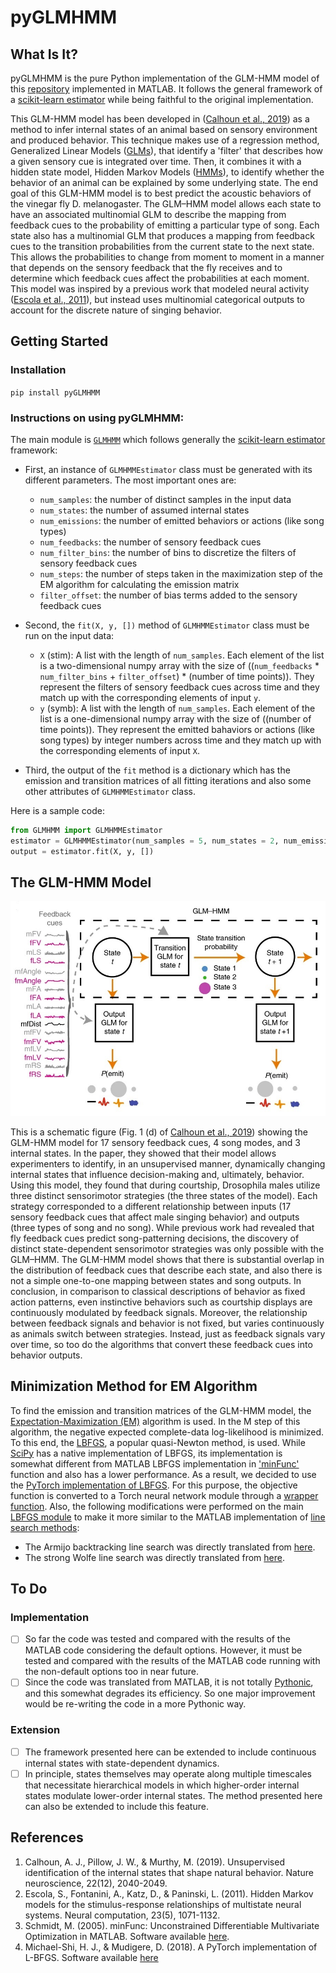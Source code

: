 # pyGLMHMM

## What Is It?
pyGLMHMM is the pure Python implementation of the GLM-HMM model of this [repository](https://github.com/murthylab/GLMHMM) implemented in MATLAB. It follows the general framework of a [scikit-learn estimator](https://scikit-learn.org/stable/developers/develop.html) while being faithful to the original implementation.

This GLM-HMM model has been developed in ([Calhoun et al., 2019](https://www.nature.com/articles/s41593-019-0533-x)) as a method to infer internal states of an animal based on sensory environment and produced behavior. This technique makes use of a regression method, Generalized Linear Models ([GLMs](https://en.wikipedia.org/wiki/Generalized_linear_model)), that identify a 'filter' that describes how a given sensory cue is integrated over time. Then, it combines it with a hidden state model, Hidden Markov Models ([HMMs](https://en.wikipedia.org/wiki/Hidden_Markov_model)), to identify whether the behavior of an animal can be explained by some underlying state. The end goal of this GLM-HMM model is to best predict the acoustic behaviors of the vinegar fly D. melanogaster. The GLM–HMM model allows each state to have an associated multinomial GLM to describe the mapping from feedback cues to the probability of emitting a particular type of song. Each state also has a multinomial GLM that produces a mapping from feedback cues to the transition probabilities from the current state to the next state. This allows the probabilities to change from moment to moment in a manner that depends on the sensory feedback that the fly receives and to determine which feedback cues affect the probabilities at each moment. This model was inspired by a previous work that modeled neural activity ([Escola et al., 2011](https://www.mitpressjournals.org/doi/abs/10.1162/NECO_a_00118)), but instead uses multinomial categorical outputs to account for the discrete nature of singing behavior.

## Getting Started
### Installation
`pip install pyGLMHMM`

### Instructions on using pyGLMHMM:
The main module is [`GLMHMM`](https://github.com/aslansd/pyGLMHMM/blob/master/src/GLMHMM.py) which follows generally the [scikit-learn estimator](https://scikit-learn.org/stable/developers/develop.html) framework:

- First, an instance of `GLMHMMEstimator` class must be generated with its different parameters. The most important ones are:
  - `num_samples`: the number of distinct samples in the input data
  - `num_states`: the number of assumed internal states
  - `num_emissions`: the number of emitted behaviors or actions (like song types)
  - `num_feedbacks`: the number of sensory feedback cues
  - `num_filter_bins`: the number of bins to discretize the filters of sensory feedback cues
  - `num_steps`: the number of steps taken in the maximization step of the EM algorithm for calculating the emission matrix
  - `filter_offset`: the number of bias terms added to the sensory feedback cues

- Second, the `fit(X, y, [])` method of `GLMHMMEstimator` class must be run on the input data:
  - `X` (stim): A list with the length of `num_samples`. Each element of the list is a two-dimensional numpy array with the size of ((`num_feedbacks` * `num_filter_bins` + `filter_offset`) * (number of time points)). They represent the filters of sensory feedback cues across time and they match up with the corresponding elements of input `y`.
  - `y` (symb): A list with the length of `num_samples`. Each element of the list is a one-dimensional numpy array with the size of ((number of time points)). They represent the emitted bahaviors or actions (like song types) by integer numbers across time and they match up with the corresponding elements of input `X`.
  
- Third, the output of the `fit` method is a dictionary which has the emission and transition matrices of all fitting iterations and also some other attributes of `GLMHMMEstimator` class.

Here is a sample code:

```python
from GLMHMM import GLMHMMEstimator
estimator = GLMHMMEstimator(num_samples = 5, num_states = 2, num_emissions = 2, num_feedbacks = 3, num_filter_bins = 30, num_steps = 1, filter_offset = 1)
output = estimator.fit(X, y, [])
```

## The GLM-HMM Model
![Schematic illustrating the GLM–HMM](https://github.com/aslansd/pyGLMHMM/blob/master/fig/GLM-HMM.jpg)

This is a schematic figure (Fig. 1 (d) of [Calhoun et al., 2019](https://www.nature.com/articles/s41593-019-0533-x)) showing the GLM-HMM model for 17 sensory feedback cues, 4 song modes, and 3 internal states. In the paper, they showed that their model allows experimenters to identify, in an unsupervised manner, dynamically changing internal states that influence decision-making and, ultimately, behavior. Using this model, they found that during courtship, Drosophila males utilize three distinct sensorimotor strategies (the three states of the model). Each strategy corresponded to a different relationship between inputs (17 sensory feedback cues that affect male singing behavior) and outputs (three types of song and no song). While previous work had revealed that fly feedback cues predict song-patterning decisions, the discovery of distinct state-dependent sensorimotor strategies was only possible with the GLM–HMM. The GLM-HMM model shows that there is substantial overlap in the distribution of feedback cues that describe each state, and also there is not a simple one-to-one mapping between states and song outputs. In conclusion, in comparison to classical descriptions of behavior as fixed action patterns, even instinctive behaviors such as courtship displays are continuously modulated by feedback signals. Moreover, the relationship between feedback signals and behavior is not fixed, but varies continuously as animals switch between strategies. Instead, just as feedback signals vary over time, so too do the algorithms that convert these feedback cues into behavior outputs.

## Minimization Method for EM Algorithm
To find the emission and transition matrices of the GLM-HMM model, the [Expectation-Maximization (EM)](https://en.wikipedia.org/wiki/Expectation%E2%80%93maximization_algorithm) algorithm is used. In the M step of this algorithm, the negative expected complete-data log-likelihood is minimized. To this end, the [LBFGS](https://en.wikipedia.org/wiki/Limited-memory_BFGS), a popular quasi-Newton method, is used. While [SciPy](https://docs.scipy.org/doc/scipy/reference/generated/scipy.optimize.minimize.html) has a native implementation of LBFGS, its implementation is somewhat different from MATLAB LBFGS implementation in ['minFunc'](https://github.com/murthylab/GLMHMM/tree/master/matlab_code/minFunc) function and also has a lower performance. As a result, we decided to use the [PyTorch implementation of LBFGS](https://github.com/hjmshi/PyTorch-LBFGS). For this purpose, the objective function is converted to a Torch neural network module through a [wrapper function](https://github.com/aslansd/pyGLMHMM/blob/master/src/minimizeLBFGS.py). Also, the following modifications were performed on the main [LBFGS module](https://github.com/aslansd/pyGLMHMM/blob/master/src/LBFGS.py) to make it more similar to the MATLAB implementation of [line search methods](https://optimization.mccormick.northwestern.edu/index.php/Line_search_methods):
- The Armijo backtracking line search was directly translated from [here](https://github.com/murthylab/GLMHMM/blob/master/matlab_code/minFunc/ArmijoBacktrack.m).
- The strong Wolfe line search was directly translated from [here](https://github.com/murthylab/GLMHMM/blob/master/matlab_code/minFunc/WolfeLineSearch.m).

## To Do
### Implementation
- [ ] So far the code was tested and compared with the results of the MATLAB code considering the default options. However, it must be tested and compared with the results of the MATLAB code running with the non-default options too in near future.
- [ ] Since the code was translated from MATLAB, it is not totally [Pythonic](https://docs.python-guide.org/writing/style/), and this somewhat degrades its efficiency. So one major improvement would be re-writing the code in a more Pythonic way.
### Extension
- [ ] The framework presented here can be extended to include continuous internal states with state-dependent dynamics.
- [ ] In principle, states themselves may operate along multiple timescales that necessitate hierarchical models in which higher-order internal states modulate lower-order internal states. The method presented here can also be extended to include this feature.

## References
1. Calhoun, A. J., Pillow, J. W., & Murthy, M. (2019). Unsupervised identification of the internal states that shape natural behavior. Nature neuroscience, 22(12), 2040-2049.
2. Escola, S., Fontanini, A., Katz, D., & Paninski, L. (2011). Hidden Markov models for the stimulus-response relationships of multistate neural systems. Neural computation, 23(5), 1071-1132.
3. Schmidt, M. (2005). minFunc: Unconstrained Differentiable Multivariate Optimization in MATLAB. Software available [here](https://www.cs.ubc.ca/~schmidtm/Software/minFunc.html).
4. Michael-Shi, H. J., & Mudigere, D. (2018). A PyTorch implementation of L-BFGS. Software available [here](https://github.com/hjmshi/PyTorch-LBFGS)
